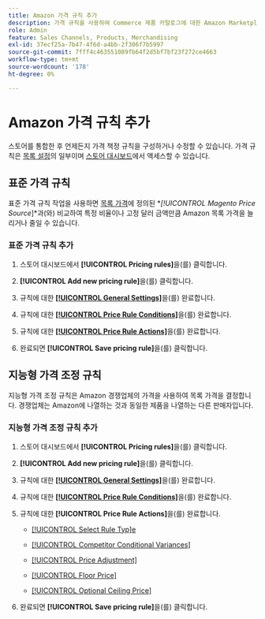 ```yaml
---
title: Amazon 가격 규칙 추가
description: 가격 규칙을 사용하여 Commerce 제품 카탈로그에 대한 Amazon Marketplace의 목록 가격을 관리합니다.
role: Admin
feature: Sales Channels, Products, Merchandising
exl-id: 37ecf25a-7b47-4f6d-a4bb-2f306f7b5997
source-git-commit: 7fff4c463551089fb64f2d5bf7bf23f272ce4663
workflow-type: tm+mt
source-wordcount: '178'
ht-degree: 0%

---
```


# Amazon 가격 규칙 추가

스토어를 통합한 후 언제든지 가격 책정 규칙을 구성하거나 수정할 수 있습니다. 가격 규칙은 [목록 설정](./listing-settings.md)의 일부이며 [스토어 대시보드](./amazon-store-dashboard.md)에서 액세스할 수 있습니다.

## 표준 가격 규칙

표준 가격 규칙 작업을 사용하면 [목록 가격](./listing-price.md)에 정의된 **[!UICONTROL Magento Price Source*]*&#x200B;과(와) 비교하여 특정 비율이나 고정 달러 금액만큼 Amazon 목록 가격을 늘리거나 줄일 수 있습니다.

### 표준 가격 규칙 추가

1. 스토어 대시보드에서 **[!UICONTROL Pricing rules]**&#x200B;을(를) 클릭합니다.

1. **[!UICONTROL Add new pricing rule]**&#x200B;을(를) 클릭합니다.

1. 규칙에 대한 **[[!UICONTROL General Settings]](./pricing-rule-general-settings.md)**&#x200B;을(를) 완료합니다.

1. 규칙에 대한 **[[!UICONTROL Price Rule Conditions]](./pricing-rule-conditions.md)**&#x200B;을(를) 완료합니다.

1. 규칙에 대한 **[[!UICONTROL Price Rule Actions]](./standard-price-rules.md)**&#x200B;을(를) 완료합니다.

1. 완료되면 **[!UICONTROL Save pricing rule]**&#x200B;을(를) 클릭합니다.

## 지능형 가격 조정 규칙

지능형 가격 조정 규칙은 Amazon 경쟁업체의 가격을 사용하여 목록 가격을 결정합니다. 경쟁업체는 Amazon에 나열하는 것과 동일한 제품을 나열하는 다른 판매자입니다.

### 지능형 가격 조정 규칙 추가

1. 스토어 대시보드에서 **[!UICONTROL Pricing rules]**&#x200B;을(를) 클릭합니다.

1. **[!UICONTROL Add new pricing rule]**&#x200B;을(를) 클릭합니다.

1. 규칙에 대한 **[[!UICONTROL General Settings]](./pricing-rule-general-settings.md)**&#x200B;을(를) 완료합니다.

1. 규칙에 대한 **[[!UICONTROL Price Rule Conditions]](./pricing-rule-conditions.md)**&#x200B;을(를) 완료합니다.

1. 규칙에 대한 **[!UICONTROL Price Rule Actions]**&#x200B;을(를) 완료합니다.

   - [[!UICONTROL Select Rule Typ]e](./intelligent-repricing-rules.md)

   - [[!UICONTROL Competitor Conditional Variances]](./competitor-conditional-variances.md)

   - [[!UICONTROL Price Adjustment]](./price-adjustment.md)

   - [[!UICONTROL Floor Price]](./floor-price.md)

   - [[!UICONTROL Optional Ceiling Price]](./optional-ceiling-price.md)

1. 완료되면 **[!UICONTROL Save pricing rule]**&#x200B;을(를) 클릭합니다.
